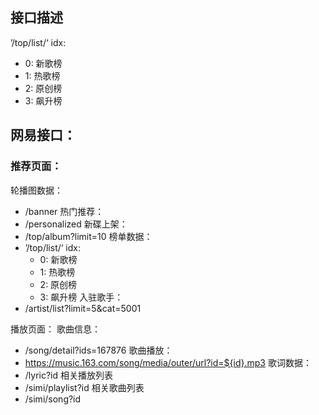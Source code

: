## 接口描述

’/top/list/‘
idx:
- 0: 新歌榜
- 1: 热歌榜
- 2: 原创榜
- 3: 飙升榜

## 网易接口：
### 推荐页面：
轮播图数据：
- /banner
热门推荐：
- /personalized
新碟上架：
- /top/album?limit=10
榜单数据：
- ’/top/list/‘
idx:
  - 0: 新歌榜
  - 1: 热歌榜
  - 2: 原创榜
  - 3: 飙升榜
入驻歌手：
- /artist/list?limit=5&cat=5001

播放页面：
歌曲信息：
- /song/detail?ids=167876
歌曲播放：
- https://music.163.com/song/media/outer/url?id=${id}.mp3
歌词数据：
- /lyric?id
相关播放列表
- /simi/playlist?id
相关歌曲列表
- /simi/song?id

